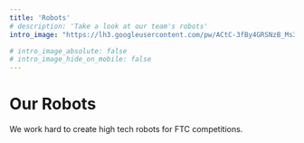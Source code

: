 ```yaml
---
title: 'Robots'
# description: 'Take a look at our team's robots'
intro_image: "https://lh3.googleusercontent.com/pw/ACtC-3fBy4GRSNzB_Ms32Ir0oKTS9ElfnTvWIjTtaUo4Uy_qSTOuEiIg8R5RGM473hFZW6GWAyboYc2vVfSbBkLXBFSRn4ndyAynqWr_RYypsxNv_KcNk-rHyn10WTmP4E9KnYSNrXwUcv29WXq_sN66J9ry=w512-h384-no?authuser=1"

# intro_image_absolute: false
# intro_image_hide_on_mobile: false
---
```


# Our Robots

We work hard to create high tech robots for FTC competitions.